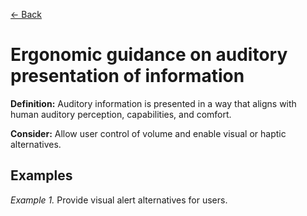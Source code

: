 [← Back](../ergonomics.md)

# Ergonomic guidance on auditory presentation of information

**Definition:** Auditory information is presented in a way that aligns with human auditory perception, capabilities, and comfort.

**Consider:** Allow user control of volume and enable visual or haptic alternatives.

## Examples
_Example 1._ Provide visual alert alternatives for users.
